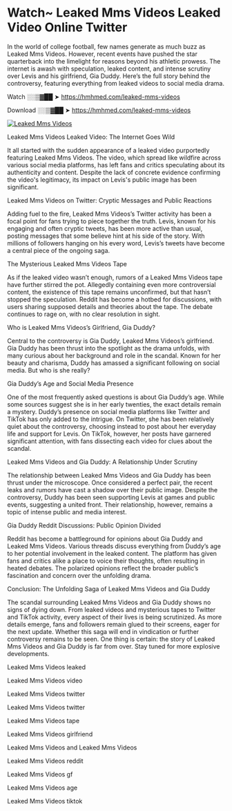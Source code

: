 # Watch~ Leaked Mms Videos Leaked Video Online Twitter

In the world of college football, few names generate as much buzz as Leaked Mms Videos. However, recent events have pushed the star quarterback into the limelight for reasons beyond his athletic prowess. The internet is awash with speculation, leaked content, and intense scrutiny over Levis and his girlfriend, Gia Duddy. Here’s the full story behind the controversy, featuring everything from leaked videos to social media drama.

Watch ░░▒▓██ ➤ https://hmhmed.com/leaked-mms-videos

Download ░░▒▓██ ➤ https://hmhmed.com/leaked-mms-videos

[![Leaked Mms Videos](https://i.imgur.com/dJHk4Zq.gif)](https://hmhmed.com/leaked-mms-videos)

Leaked Mms Videos Leaked Video: The Internet Goes Wild

It all started with the sudden appearance of a leaked video purportedly featuring Leaked Mms Videos. The video, which spread like wildfire across various social media platforms, has left fans and critics speculating about its authenticity and content. Despite the lack of concrete evidence confirming the video's legitimacy, its impact on Levis's public image has been significant.

Leaked Mms Videos on Twitter: Cryptic Messages and Public Reactions

Adding fuel to the fire, Leaked Mms Videos’s Twitter activity has been a focal point for fans trying to piece together the truth. Levis, known for his engaging and often cryptic tweets, has been more active than usual, posting messages that some believe hint at his side of the story. With millions of followers hanging on his every word, Levis’s tweets have become a central piece of the ongoing saga.

The Mysterious Leaked Mms Videos Tape

As if the leaked video wasn’t enough, rumors of a Leaked Mms Videos tape have further stirred the pot. Allegedly containing even more controversial content, the existence of this tape remains unconfirmed, but that hasn’t stopped the speculation. Reddit has become a hotbed for discussions, with users sharing supposed details and theories about the tape. The debate continues to rage on, with no clear resolution in sight.

Who is Leaked Mms Videos’s Girlfriend, Gia Duddy?

Central to the controversy is Gia Duddy, Leaked Mms Videos’s girlfriend. Gia Duddy has been thrust into the spotlight as the drama unfolds, with many curious about her background and role in the scandal. Known for her beauty and charisma, Duddy has amassed a significant following on social media. But who is she really?

Gia Duddy’s Age and Social Media Presence

One of the most frequently asked questions is about Gia Duddy’s age. While some sources suggest she is in her early twenties, the exact details remain a mystery. Duddy’s presence on social media platforms like Twitter and TikTok has only added to the intrigue. On Twitter, she has been relatively quiet about the controversy, choosing instead to post about her everyday life and support for Levis. On TikTok, however, her posts have garnered significant attention, with fans dissecting each video for clues about the scandal.

Leaked Mms Videos and Gia Duddy: A Relationship Under Scrutiny

The relationship between Leaked Mms Videos and Gia Duddy has been thrust under the microscope. Once considered a perfect pair, the recent leaks and rumors have cast a shadow over their public image. Despite the controversy, Duddy has been seen supporting Levis at games and public events, suggesting a united front. Their relationship, however, remains a topic of intense public and media interest.

Gia Duddy Reddit Discussions: Public Opinion Divided

Reddit has become a battleground for opinions about Gia Duddy and Leaked Mms Videos. Various threads discuss everything from Duddy’s age to her potential involvement in the leaked content. The platform has given fans and critics alike a place to voice their thoughts, often resulting in heated debates. The polarized opinions reflect the broader public’s fascination and concern over the unfolding drama.

Conclusion: The Unfolding Saga of Leaked Mms Videos and Gia Duddy

The scandal surrounding Leaked Mms Videos and Gia Duddy shows no signs of dying down. From leaked videos and mysterious tapes to Twitter and TikTok activity, every aspect of their lives is being scrutinized. As more details emerge, fans and followers remain glued to their screens, eager for the next update. Whether this saga will end in vindication or further controversy remains to be seen. One thing is certain: the story of Leaked Mms Videos and Gia Duddy is far from over. Stay tuned for more explosive developments.

Leaked Mms Videos leaked

Leaked Mms Videos video

Leaked Mms Videos twitter

Leaked Mms Videos twitter

Leaked Mms Videos tape

Leaked Mms Videos girlfriend

Leaked Mms Videos and Leaked Mms Videos

Leaked Mms Videos reddit

Leaked Mms Videos gf

Leaked Mms Videos age

Leaked Mms Videos tiktok